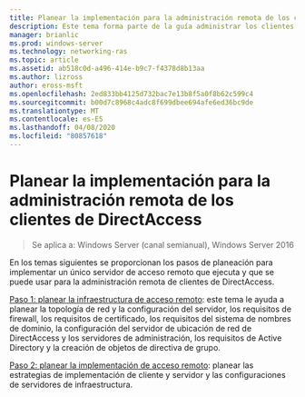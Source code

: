 ```yaml
---
title: Planear la implementación para la administración remota de los clientes de DirectAccess
description: Este tema forma parte de la guía administrar los clientes de DirectAccess de forma remota en Windows Server 2016.
manager: brianlic
ms.prod: windows-server
ms.technology: networking-ras
ms.topic: article
ms.assetid: ab518c0d-a496-414e-b9c7-f4378d8b13aa
ms.author: lizross
author: eross-msft
ms.openlocfilehash: 2ed833bb4125d732bac7e13b8f5a0f8b62c599c4
ms.sourcegitcommit: b00d7c8968c4adc8f699dbee694afe6ed36bc9de
ms.translationtype: MT
ms.contentlocale: es-ES
ms.lasthandoff: 04/08/2020
ms.locfileid: "80857618"
---
```

# <a name="plan-deployment-for-remote-management-of-directaccess-clients"></a>Planear la implementación para la administración remota de los clientes de DirectAccess

>Se aplica a: Windows Server (canal semianual), Windows Server 2016

En los temas siguientes se proporcionan los pasos de planeación para implementar un único servidor de acceso remoto que ejecuta y que se puede usar para la administración remota de clientes de DirectAccess.  
  
[Paso 1: planear la infraestructura de acceso remoto](Step-1-Plan-the-Remote-Access-Infrastructure.md): este tema le ayuda a planear la topología de red y la configuración del servidor, los requisitos de firewall, los requisitos de certificado, los requisitos del sistema de nombres de dominio, la configuración del servidor de ubicación de red de DirectAccess y los servidores de administración, los requisitos de Active Directory y la creación de objetos de directiva de grupo.  
  
[Paso 2: planear la implementación de acceso remoto](Step-2-Plan-the-Remote-Access-Deployment.md): planear las estrategias de implementación de cliente y servidor y las configuraciones de servidores de infraestructura.  

  


